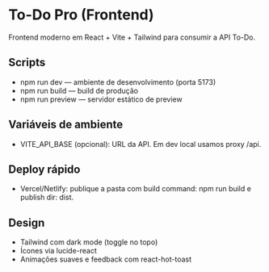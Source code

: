 # To-Do Pro (Frontend)

Frontend moderno em React + Vite + Tailwind para consumir a API To-Do.

## Scripts
- npm run dev — ambiente de desenvolvimento (porta 5173)
- npm run build — build de produção
- npm run preview — servidor estático de preview

## Variáveis de ambiente
- VITE_API_BASE (opcional): URL da API. Em dev local usamos proxy /api.

## Deploy rápido
- Vercel/Netlify: publique a pasta com build command: npm run build e publish dir: dist.

## Design
- Tailwind com dark mode (toggle no topo)
- Ícones via lucide-react
- Animações suaves e feedback com react-hot-toast
